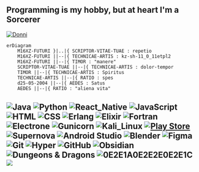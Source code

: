 ## Programming is my hobby, but at heart I'm a Sorcerer

[![Donni](https://github-profile-summary-cards.vercel.app/api/cards/profile-details?username=Chikkago&theme=github_dark)](https://github.com/Chikkago)


```mermaid
erDiagram
    M16XZ-FUTURI }|..|{ SCRIPTOR-VITAE-TUAE : repetio
    M16XZ-FUTURI ||--|{ TECHNICAE-ARTIS : kz-sh-11_0_11etpl2
    M16XZ-FUTURI ||--|{ TIMOR : "manere"
    SCRIPTOR-VITAE-TUAE ||--|{ TECHNICAE-ARTIS : dolor-tempor
    TIMOR ||--|{ TECHNICAE-ARTIS : Spiritus
    TECHNICAE-ARTIS ||--|{ RATIO : spes
    d25-05-2004 ||--|{ AEDES : Satus
    AEDES ||--|{ RATIO : "aliena vita"
```
![Java](https://img.shields.io/badge/-Java-black?style=for-the-badge&logo=CoffeeScript&logoColor=orange)
![Python](https://img.shields.io/badge/Python-black?style=for-the-badge&logo=Python&logoColor=blue)
![React_Native](https://img.shields.io/badge/React_Native-black?style=for-the-badge&logo=React)
![JavaScript](https://img.shields.io/badge/JavaScript-black?style=for-the-badge&logo=JavaScript)
![HTML](https://img.shields.io/badge/Html-black?style=for-the-badge&logo=HTML5)
![CSS](https://img.shields.io/badge/Css-black?style=for-the-badge&logo=CSS3&logoColor=blue)
![Erlang](https://img.shields.io/badge/Erlang-black?style=for-the-badge&logo=Erlang&logoColor=A90533)
![Elixir](https://img.shields.io/badge/Elixir-black?style=for-the-badge&logo=Elixir&logoColor=4B275F)
![Fortran](https://img.shields.io/badge/Fortran-black?style=for-the-badge&logo=Fortran&logoColor=734F96)
![Electrone](https://img.shields.io/badge/Electron-black?style=for-the-badge&logo=Electron&logoColor=47848F)
![Gunicorn](https://img.shields.io/badge/Gunicorn-black?style=for-the-badge&logo=Gunicorn)
![Kali_Linux](https://img.shields.io/badge/Kali_Linux-black?style=for-the-badge&logo=KaliLinux&logoColor=white&logoWidth=12)
[![Play Store](https://img.shields.io/badge/PlayStore-black?style=for-the-badge&labelColor=black&logo=android)](https://play.google.com/)
![Supernova](https://img.shields.io/badge/Supernova-black?style=for-the-badge&logo=saturn&logoColor=white)
![Android Studio](https://img.shields.io/badge/Android_Studio-black?style=for-the-badge&logo=androidstudio)
![Blender](https://img.shields.io/badge/Blender-black?style=for-the-badge&logo=blender)
![Figma](https://img.shields.io/badge/Figma-black?style=for-the-badge&logo=figma)
![Git](https://img.shields.io/badge/Git-black?style=for-the-badge&logo=git)
![Hyper](https://img.shields.io/badge/Hyper-black?style=for-the-badge&logo=Hyper)
![GitHub](https://img.shields.io/badge/GitHub-black?style=for-the-badge&logo=github)
![Obsidian](https://img.shields.io/badge/Obsidian-black?style=for-the-badge&logo=Obsidian&logoColor=483699)
![Dungeons & Dragons](https://img.shields.io/badge/Dungeons_&_Dragons-black?style=for-the-badge&logo=dungeonsanddragons&logoColor=red)
![0E2E1A0E2E2E0E2E1C](https://img.shields.io/badge/0E2E1A0E2E2E0E2E1C-black?style=for-the-badge&logo=Pastebin&logoColor=white)
<img src="https://profile-counter.glitch.me/Chikkago/count.svg" />
---


